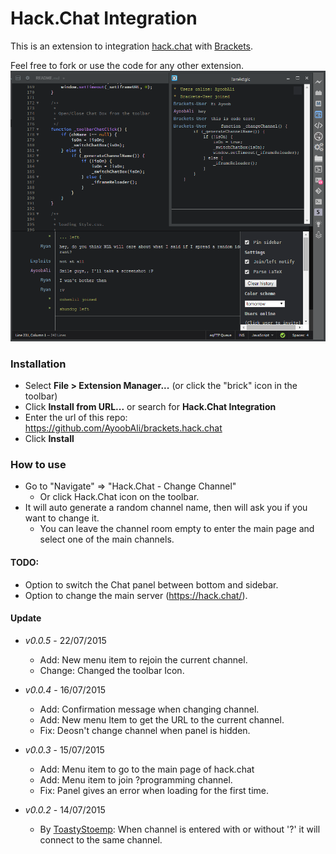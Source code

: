 # Hack.Chat Integration

This is an extension to integration [hack.chat](https://hack.chat/) with [Brackets](http://brackets.io). 

Feel free to fork or use the code for any other extension.
![alt text](screenshot/screenshot.png "Main Channel + Private Channel")

### Installation

* Select **File > Extension Manager...** (or click the "brick" icon in the toolbar)
* Click **Install from URL...** or search for **Hack.Chat Integration**
* Enter the url of this repo: https://github.com/AyoobAli/brackets.hack.chat
* Click **Install**

### How to use

 * Go to "Navigate" => "Hack.Chat - Change Channel"
    * Or click Hack.Chat icon on the toolbar.
 * It will auto generate a random channel name, then will ask you if you want to change it.
    * You can leave the channel room empty to enter the main page and select one of the main channels.


#### TODO:

 - Option to switch the Chat panel between bottom and sidebar.
 - Option to change the main server (https://hack.chat/).
 
#### Update

 - _v0.0.5_ - 22/07/2015
    - Add: New menu item to rejoin the current channel.
    - Change: Changed the toolbar Icon.
    
 - _v0.0.4_ - 16/07/2015
    - Add: Confirmation message when changing channel.
    - Add: New menu Item to get the URL to the current channel.
    - Fix: Deosn't change channel when panel is hidden.
    
 - _v0.0.3_ - 15/07/2015
    - Add: Menu item to go to the main page of hack.chat
    - Add: Menu item to join ?programming channel.
    - Fix: Panel gives an error when loading for the first time.

 - _v0.0.2_ - 14/07/2015
    - By [ToastyStoemp](https://github.com/ToastyStoemp): When channel is entered with or without '?' it will connect to the same channel.
